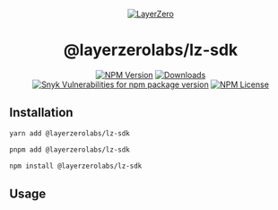 <p align="center">
  <a href="https://layerzero.network">
    <img alt="LayerZero" style="max-width: 500px" src="https://d3a2dpnnrypp5h.cloudfront.net/bridge-app/lz.png"/>
  </a>
</p>

<h1 align="center">@layerzerolabs/lz-sdk</h1>

<!-- The badges section -->
<p align="center">
  <!-- Shields.io NPM published package version -->
  <a href="https://www.npmjs.com/package/@layerzerolabs/lz-sdk"><img alt="NPM Version" src="https://img.shields.io/npm/v/@layerzerolabs/lz-sdk"/></a>
  <!-- Shields.io NPM downloads -->
  <a href="https://www.npmjs.com/package/@layerzerolabs/lz-sdk"><img alt="Downloads" src="https://img.shields.io/npm/dm/@layerzerolabs/lz-sdk"/></a>
  <!-- Shields.io vulnerabilities -->
  <a href="https://www.npmjs.com/package/@layerzerolabs/lz-sdk"><img alt="Snyk Vulnerabilities for npm package version" src="https://img.shields.io/snyk/vulnerabilities/npm/@layerzerolabs/lz-sdk"/></a>
  <!-- Shields.io license badge -->
  <a href="https://www.npmjs.com/package/@layerzerolabs/lz-sdk"><img alt="NPM License" src="https://img.shields.io/npm/l/@layerzerolabs/lz-sdk"/></a>
</p>

## Installation

```bash
yarn add @layerzerolabs/lz-sdk

pnpm add @layerzerolabs/lz-sdk

npm install @layerzerolabs/lz-sdk
```

## Usage
